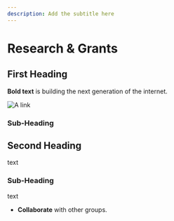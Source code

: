 ```yaml
---
description: Add the subtitle here
---
```


# Research & Grants

## First Heading

**Bold text** is building the next generation of the internet.

![A link](https://github.com/protocol/launchpad/blob/main/.gitbook/assets/twitter-banner-1500x500.png)

### Sub-Heading

## Second Heading

text

### Sub-Heading

text

* **Collaborate** with other groups.
